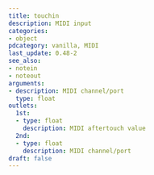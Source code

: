 ```yaml
---
title: touchin
description: MIDI input
categories:
- object
pdcategory: vanilla, MIDI
last_update: 0.48-2
see_also:
- notein
- noteout
arguments:
- description: MIDI channel/port
  type: float
outlets:
  1st:
  - type: float
    description: MIDI aftertouch value
  2nd:
  - type: float
    description: MIDI channel/port
draft: false
---
```


